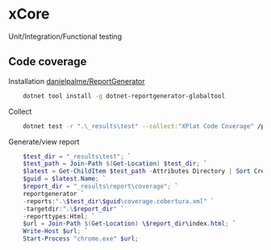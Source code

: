 
# xCore

Unit/Integration/Functional testing


## Code coverage

Installation
[danielpalme/ReportGenerator](https://github.com/danielpalme/ReportGenerator)

```bash
    dotnet tool install -g dotnet-reportgenerator-globaltool
```

Collect

```bash
    dotnet test -r ".\_results\test" --collect:"XPlat Code Coverage" /p:CollectCoverage=true /p:CoverletOutputFormat=opencover
```

Generate/view report

```powershell
    $test_dir = "_results\test"; `
    $test_path = Join-Path $(Get-Location) $test_dir; `
    $latest = Get-ChildItem $test_path -Attributes Directory | Sort CreationTime -Descending | Select -First 1; `
    $guid = $latest.Name; `
    $report_dir = "_results\report\coverage"; `
    reportgenerator `
    -reports:".\$test_dir\$guid\coverage.cobertura.xml" `
    -targetdir:".\$report_dir" `
    -reporttypes:Html; `
    $url = Join-Path $(Get-Location) \$report_dir\index.html; `
    Write-Host $url; `
    Start-Process "chrome.exe" $url;
```
    